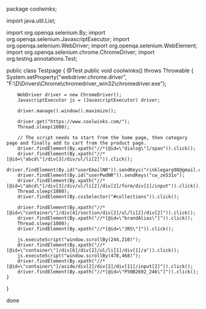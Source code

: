 package coolwinks;

import java.util.List;

import org.openqa.selenium.By;
import org.openqa.selenium.JavascriptExecutor;
import org.openqa.selenium.WebDriver;
import org.openqa.selenium.WebElement;
import org.openqa.selenium.chrome.ChromeDriver;
import org.testng.annotations.Test;

public class Testpage {
	@Test
	public void coolwinks() throws Throwable {
		System.setProperty("webdriver.chrome.driver", "F:\\D\\Drivers\\Chrome\\chromedriver_win32\\chromedriver.exe");

		WebDriver driver = new ChromeDriver();
		JavascriptExecutor js = (JavascriptExecutor) driver;

		driver.manage().window().maximize();

		driver.get("https://www.coolwinks.com/");
		Thread.sleep(1000);

		// The script needs to start from the home page, then category page and finally add to cart from the product page.
		driver.findElement(By.xpath("//*[@id=\"dialog\"]/span")).click();
		driver.findElement(By.xpath("//*[@id=\"abcd\"]/div[3]/div/ul/li[2]")).click();
		driver.findElement(By.id("userEmailNR")).sendKeys("rinklegarg98@gmail.com");
		driver.findElement(By.id("userPwdNR")).sendKeys("cw_ze531o");
		driver.findElement(By.xpath("//*[@id=\"abcd\"]/div[3]/div/ul/li[2]/div[2]/form/div[1]/input")).click();
		Thread.sleep(1000);
		driver.findElement(By.cssSelector("#collections")).click();

		driver.findElement(By.xpath("//*[@id=\"container\"]/div[4]/section/div[2]/ul/li[2]/div[2]")).click();
		driver.findElement(By.xpath("//*[@id=\"brandAlias\"]")).click();
		Thread.sleep(1000);
		driver.findElement(By.xpath("//*[@id=\"JRS\"]")).click();

		js.executeScript("window.scrollBy(244,210)");
		driver.findElement(By.xpath("//*[@id=\"container\"]/div[6]/div[2]/ul/li[1]/div[1]/a")).click();
		js.executeScript("window.scrollBy(478,468)");
		driver.findElement(By.xpath("//*[@id=\"container\"]/aside/div[2]/div[2]/div[11]/input[2]")).click();
		driver.findElement(By.xpath("//*[@id=\"P50B2692_246\"]")).click();
	}
}

done

